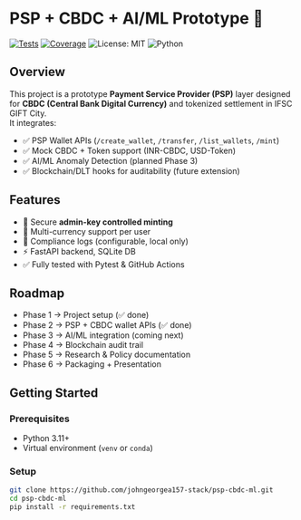# PSP + CBDC + AI/ML Prototype 🚀

[![Tests](https://github.com/johngeorgea157-stack/psp-cbdc-ml/actions/workflows/python-tests.yml/badge.svg)](https://github.com/johngeorgea157-stack/psp-cbdc-ml/actions)
[![Coverage](https://codecov.io/gh/johngeorgea157-stack/psp-cbdc-ml/branch/main/graph/badge.svg)](https://codecov.io/gh/johngeorgea157-stack/psp-cbdc-ml)
![License: MIT](https://img.shields.io/badge/License-MIT-blue.svg)
![Python](https://img.shields.io/badge/python-3.11+-brightgreen.svg)

## Overview
This project is a prototype **Payment Service Provider (PSP)** layer designed for **CBDC (Central Bank Digital Currency)** and tokenized settlement in IFSC GIFT City.  
It integrates:
- ✅ PSP Wallet APIs (`/create_wallet`, `/transfer`, `/list_wallets`, `/mint`)
- ✅ Mock CBDC + Token support (INR-CBDC, USD-Token)
- ✅ AI/ML Anomaly Detection (planned Phase 3)
- ✅ Blockchain/DLT hooks for auditability (future extension)

## Features
- 🔐 Secure **admin-key controlled minting**
- 💱 Multi-currency support per user
- 📝 Compliance logs (configurable, local only)
- ⚡ FastAPI backend, SQLite DB
- ✅ Fully tested with Pytest & GitHub Actions

## Roadmap
- Phase 1 → Project setup (✅ done)
- Phase 2 → PSP + CBDC wallet APIs (✅ done)
- Phase 3 → AI/ML integration (coming next)
- Phase 4 → Blockchain audit trail
- Phase 5 → Research & Policy documentation
- Phase 6 → Packaging + Presentation

## Getting Started

### Prerequisites
- Python 3.11+
- Virtual environment (`venv` or `conda`)

### Setup
```bash
git clone https://github.com/johngeorgea157-stack/psp-cbdc-ml.git
cd psp-cbdc-ml
pip install -r requirements.txt
